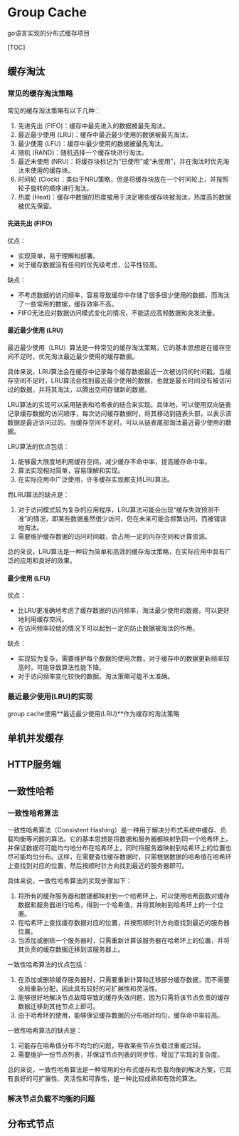 # Group Cache

go语言实现的分布式缓存项目

[TOC]



## 缓存淘汰

### 常见的缓存淘汰策略

常见的缓存淘汰策略有以下几种：

1. 先进先出 (FIFO)：缓存中最先进入的数据被最先淘汰。
2. 最近最少使用 (LRU)：缓存中最近最少使用的数据被最先淘汰。
3. 最少使用 (LFU)：缓存中最少使用的数据被最先淘汰。
4. 随机 (RAND)：随机选择一个缓存块进行淘汰。
5. 最近未使用 (NRU)：将缓存块标记为“已使用”或“未使用”，并在淘汰时优先淘汰未使用的缓存块。
6. 时间轮 (Clock)：类似于NRU策略，但是将缓存块放在一个时间轮上，并按照轮子旋转的顺序进行淘汰。
7. 热度 (Heat)：缓存中数据的热度被用于决定哪些缓存块被淘汰，热度高的数据被优先保留。

#### 先进先出 (FIFO)

优点：

- 实现简单，易于理解和部署。
- 对于缓存数据没有任何的优先级考虑，公平性较高。

缺点：

- 不考虑数据的访问频率，容易导致缓存中存储了很多很少使用的数据，而淘汰了一些常用的数据，缓存效率不高。
- FIFO无法应对数据访问模式变化的情况，不能适应高频数据和突发流量。

#### 最近最少使用 (LRU)

最近最少使用（LRU）算法是一种常见的缓存淘汰策略，它的基本思想是在缓存空间不足时，优先淘汰最近最少使用的缓存数据。

具体来说，LRU算法会在缓存中记录每个缓存数据最近一次被访问的时间戳。当缓存空间不足时，LRU算法会找到最近最少使用的数据，也就是最长时间没有被访问过的数据，并将其淘汰，以腾出空间存储新的数据。

LRU算法的实现可以采用链表和哈希表的结合来实现。具体地，可以使用双向链表记录缓存数据的访问顺序，每次访问缓存数据时，将其移动到链表头部，以表示该数据是最近访问过的。当缓存空间不足时，可以从链表尾部淘汰最近最少使用的数据。

LRU算法的优点包括：

1. 能够最大限度地利用缓存空间，减少缓存不命中率，提高缓存命中率。
2. 算法实现相对简单，容易理解和实现。
3. 在实际应用中广泛使用，许多缓存实现都支持LRU算法。

而LRU算法的缺点是：

1. 对于访问模式较为复杂的应用程序，LRU算法可能会出现“缓存失效预测不准”的情况，即某些数据虽然很少访问，但在未来可能会频繁访问，而被错误地淘汰。
2. 需要维护缓存数据的访问时间戳，会占用一定的内存空间和计算资源。

总的来说，LRU算法是一种较为简单和高效的缓存淘汰策略，在实际应用中具有广泛的应用和良好的效果。

#### 最少使用 (LFU)

优点：

- 比LRU更准确地考虑了缓存数据的访问频率，淘汰最少使用的数据，可以更好地利用缓存空间。
- 在访问频率较低的情况下可以起到一定的防止数据被淘汰的作用。

缺点：

- 实现较为复杂，需要维护每个数据的使用次数，对于缓存中的数据更新频率较高时，可能导致算法性能下降。
- 对于访问频率变化较快的数据，淘汰策略可能不太准确。

### 最近最少使用(LRU)的实现

group cache使用**最近最少使用(LRU)**作为缓存的淘汰策略



## 单机并发缓存

## HTTP服务端

## 一致性哈希

### 一致性哈希算法

一致性哈希算法（Consistent Hashing）是一种用于解决分布式系统中缓存、负载均衡等问题的算法。它的基本思想是将数据和服务器都映射到同一个哈希环上，并保证数据尽可能均匀地分布在哈希环上，同时将服务器映射到哈希环上的位置也尽可能均匀分布。这样，在需要查找缓存数据时，只需根据数据的哈希值在哈希环上查找到对应的位置，然后按顺时针方向找到最近的服务器即可。

具体来说，一致性哈希算法的实现步骤如下：

1. 将所有的缓存服务器和数据都映射到一个哈希环上，可以使用哈希函数对缓存数据和服务器进行哈希，得到一个哈希值，并将其映射到哈希环上的一个位置。
2. 在哈希环上查找缓存数据对应的位置，并按照顺时针方向查找到最近的服务器位置。
3. 当添加或删除一个服务器时，只需重新计算该服务器在哈希环上的位置，并将其负责的缓存数据迁移到该服务器上。

一致性哈希算法的优点包括：

1. 在添加或删除缓存服务器时，只需要重新计算和迁移部分缓存数据，而不需要全局重新分配，因此具有较好的可扩展性和灵活性。
2. 能够很好地解决节点故障导致的缓存失效问题，因为只需将该节点负责的缓存数据迁移到其他节点上即可。
3. 由于哈希环的使用，能够保证缓存数据的分布相对均匀，缓存命中率较高。

一致性哈希算法的缺点是：

1. 可能存在哈希值分布不均匀的问题，导致某些节点负载过重或过轻。
2. 需要维护一份节点列表，并保证节点列表的同步性，增加了实现的复杂度。

总的来说，一致性哈希算法是一种常用的分布式缓存和负载均衡的解决方案，它具有良好的可扩展性、灵活性和可靠性，是一种比较成熟和有效的算法。

### 解决节点负载不均衡的问题

## 分布式节点

